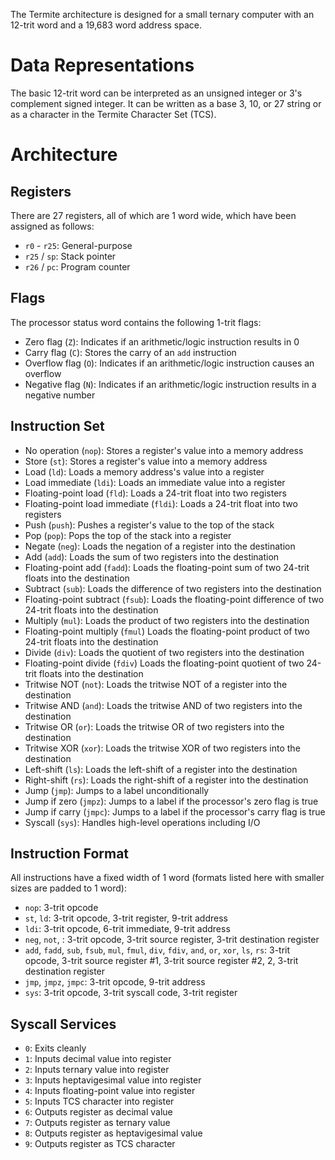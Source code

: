 The Termite architecture is designed for a small ternary computer with an 12-trit word and a 19,683 word address space.

# Data Representations
The basic 12-trit word can be interpreted as an unsigned integer or  3's complement signed integer.  It can be written as a base 3, 10, or 27 string or as a character in the Termite Character Set (TCS).

# Architecture

## Registers
There are 27 registers, all of which are 1 word wide, which have been assigned as follows:
- `r0` - `r25`: General-purpose
- `r25` / `sp`: Stack pointer
- `r26` / `pc`: Program counter

## Flags
The processor status word contains the following 1-trit flags:
- Zero flag (`Z`): Indicates if an arithmetic/logic instruction results in 0
- Carry flag (`C`): Stores the carry of an `add` instruction
- Overflow flag (`O`): Indicates if an arithmetic/logic instruction causes an overflow
- Negative flag (`N`): Indicates if an arithmetic/logic instruction results in a negative number

## Instruction Set
- No operation (`nop`): Stores a register's value into a memory address
- Store (`st`): Stores a register's value into a memory address
- Load (`ld`): Loads a memory address's value into a register
- Load immediate (`ldi`): Loads an immediate value into a register
- Floating-point load (`fld`): Loads a 24-trit float into two registers
- Floating-point load immediate (`fldi`): Loads a 24-trit float into two registers
- Push (`push`): Pushes a register's value to the top of the stack
- Pop (`pop`): Pops the top of the stack into a register
- Negate (`neg`): Loads the negation of a register into the destination
- Add (`add`): Loads the sum of two registers into the destination
- Floating-point add (`fadd`): Loads the floating-point sum of two 24-trit floats into the destination
- Subtract (`sub`): Loads the difference of two registers into the destination
- Floating-point subtract (`fsub`): Loads the floating-point difference of two 24-trit floats into the destination
- Multiply (`mul`): Loads the product of two registers into the destination
- Floating-point multiply (`fmul`) Loads the floating-point product of two 24-trit floats into the destination
- Divide (`div`): Loads the quotient of two registers into the destination
- Floating-point divide (`fdiv`) Loads the floating-point quotient of two 24-trit floats into the destination
- Tritwise NOT (`not`): Loads the tritwise NOT of a register into the destination
- Tritwise AND (`and`): Loads the tritwise AND of two registers into the destination
- Tritwise OR (`or`): Loads the tritwise OR of two registers into the destination
- Tritwise XOR (`xor`): Loads the tritwise XOR of two registers into the destination
- Left-shift (`ls`): Loads the left-shift of a register into the destination
- Right-shift (`rs`): Loads the right-shift of a register into the destination
- Jump (`jmp`): Jumps to a label unconditionally
- Jump if zero (`jmpz`): Jumps to a label if the processor's zero flag is true
- Jump if carry (`jmpc`): Jumps to a label if the processor's carry flag is true
- Syscall (`sys`): Handles high-level operations including I/O


## Instruction Format
All instructions have a fixed width of 1 word (formats listed here with smaller sizes are padded to 1 word):
-  `nop`: 3-trit opcode
-  `st`, `ld`: 3-trit opcode, 3-trit register, 9-trit address
-  `ldi`: 3-trit opcode, 6-trit immediate, 9-trit address
-  `neg`, `not`, : 3-trit opcode, 3-trit source register, 3-trit destination register
-  `add`, `fadd`, `sub`, `fsub`, `mul`, `fmul`, `div`, `fdiv`, `and`, `or`, `xor`, `ls`, `rs`: 
    3-trit opcode, 3-trit source register #1, 3-trit source register #2, 2, 3-trit destination register
- `jmp`, `jmpz`, `jmpc`: 3-trit opcode, 9-trit address
- `sys`: 3-trit opcode, 3-trit syscall code, 3-trit register

## Syscall Services
- `0`: Exits cleanly
- `1`: Inputs decimal value into register
- `2`: Inputs ternary value into register
- `3`: Inputs heptavigesimal value into register
- `4`: Inputs floating-point value into register
- `5`: Inputs TCS character into register
- `6`: Outputs register as decimal value
- `7`: Outputs register as ternary value
- `8`: Outputs register as heptavigesimal value
- `9`: Outputs register as TCS character